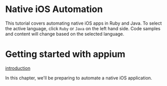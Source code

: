 # Native iOS Automation

This tutorial covers automating native iOS apps in Ruby and Java. To select the
active language, click `Ruby` or `Java` on the left hand side. Code samples and
content will change based on the selected language.

# Getting started with appium

[introduction](/common/introduction.md)

In this chapter, we'll be preparing to automate a native iOS application.
